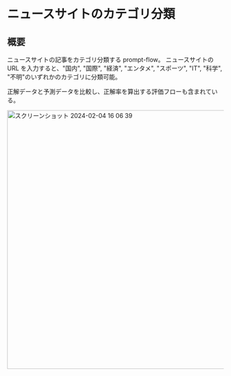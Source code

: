 # ニュースサイトのカテゴリ分類

## 概要

ニュースサイトの記事をカテゴリ分類する prompt-flow。
ニュースサイトの URL を入力すると、"国内", "国際", "経済", "エンタメ", "スポーツ", "IT", "科学", "不明"のいずれかのカテゴリに分類可能。

正解データと予測データを比較し、正解率を算出する評価フローも含まれている。

<img width="600" alt="スクリーンショット 2024-02-04 16 06 39" src="https://github.com/yamato0811/prompt-flow-web-news-categorization/assets/64122953/f1d4a4ee-0ea0-488c-b576-63c977a9884d">
